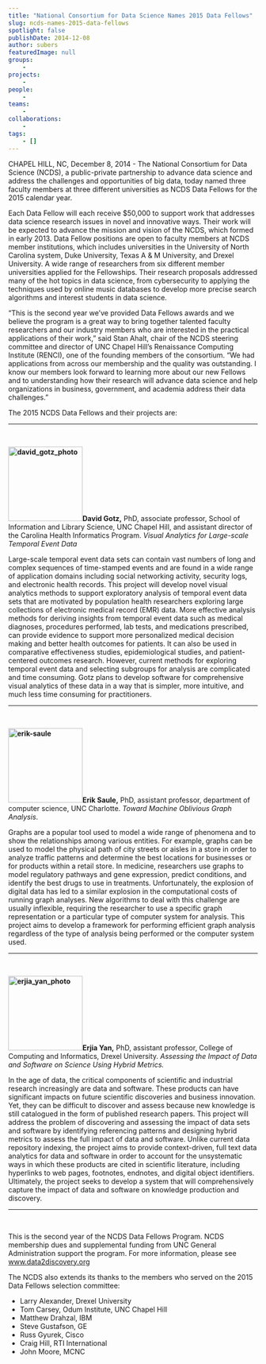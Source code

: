```yaml
---
title: "National Consortium for Data Science Names 2015 Data Fellows"
slug: ncds-names-2015-data-fellows
spotlight: false
publishDate: 2014-12-08
author: subers
featuredImage: null
groups:
    - 
projects:
    - 
people:
    - 
teams: 
    - 
collaborations:
    - 
tags:
    - []
---
```

CHAPEL HILL, NC, December 8, 2014 - The National Consortium for Data Science (NCDS), a public-private partnership to advance data science and address the challenges and opportunities of big data, today named three faculty members at three different universities as NCDS Data Fellows for the 2015 calendar year.

Each Data Fellow will each receive $50,000 to support work that addresses data science research issues in novel and innovative ways. Their work will be expected to advance the mission and vision of the NCDS, which formed in early 2013. Data Fellow positions are open to faculty members at NCDS member institutions, which includes universities in the University of North Carolina system, Duke University, Texas A &amp; M University, and Drexel University. A wide range of researchers from six different member universities applied for the Fellowships. Their research proposals addressed many of the hot topics in data science, from cybersecurity to applying the techniques used by online music databases to develop more precise search algorithms and interest students in data science.

<!--more-->

“This is the second year we’ve provided Data Fellows awards and we believe the program is a great way to bring together talented faculty researchers and our industry members who are interested in the practical applications of their work,” said Stan Ahalt, chair of the NCDS steering committee and director of UNC Chapel Hill’s Renaissance Computing Institute (RENCI), one of the founding members of the consortium. “We had applications from across our membership and the quality was outstanding. I know our members look forward to learning more about our new Fellows and to understanding how their research will advance data science and help organizations in business, government, and academia address their data challenges.”

The 2015 NCDS Data Fellows and their projects are:

<hr />

&nbsp;

<strong><img class="alignleft size-thumbnail wp-image-14077" src="http://renci.org/wp-content/uploads/2014/12/david_gotz_photo-150x150.jpeg" alt="david_gotz_photo" width="150" height="150" />David Gotz,</strong> PhD, associate professor, School of Information and Library Science, UNC Chapel Hill, and assistant director of the Carolina Health Informatics Program. <em>Visual Analytics for Large-scale Temporal Event Data </em>

Large-scale temporal event data sets can contain vast numbers of long and complex sequences of time-stamped events and are found in a wide range of application domains including social networking activity, security logs, and electronic health records. This project will develop novel visual analytics methods to support exploratory analysis of temporal event data sets that are motivated by population health researchers exploring large collections of electronic medical record (EMR) data. More effective analysis methods for deriving insights from temporal event data such as medical diagnoses, procedures performed, lab tests, and medications prescribed, can provide evidence to support more personalized medical decision making and better health outcomes for patients. It can also be used in comparative effectiveness studies, epidemiological studies, and patient-centered outcomes research. However, current methods for exploring temporal event data and selecting subgroups for analysis are complicated and time consuming. Gotz plans to develop software for comprehensive visual analytics of these data in a way that is simpler, more intuitive, and much less time consuming for practitioners.

<hr />

&nbsp;

<strong><img class="alignright size-thumbnail wp-image-14084" src="http://renci.org/wp-content/uploads/2014/12/erik-saule-150x150.jpeg" alt="erik-saule" width="150" height="150" />Erik Saule,</strong> PhD, assistant professor, department of computer science, UNC Charlotte. <em>Toward Machine Oblivious Graph Analysis</em>.

Graphs are a popular tool used to model a wide range of phenomena and to show the relationships among various entities. For example, graphs can be used to model the physical path of city streets or aisles in a store in order to analyze traffic patterns and determine the best locations for businesses or for products within a retail store. In medicine, researchers use graphs to model regulatory pathways and gene expression, predict conditions, and identify the best drugs to use in treatments. Unfortunately, the explosion of digital data has led to a similar explosion in the computational costs of running graph analyses. New algorithms to deal with this challenge are usually inflexible, requiring the researcher to use a specific graph representation or a particular type of computer system for analysis. This project aims to develop a framework for performing efficient graph analysis regardless of the type of analysis being performed or the computer system used.

<hr />

&nbsp;

<strong><img class="alignleft size-thumbnail wp-image-14079" src="http://renci.org/wp-content/uploads/2014/12/erjia_yan_photo-150x150.jpeg" alt="erjia_yan_photo" width="150" height="150" />Erjia Yan,</strong> PhD, assistant professor, College of Computing and Informatics, Drexel University. <em>Assessing the Impact of Data and Software on Science Using Hybrid Metrics.</em>

In the age of data, the critical components of scientific and industrial research increasingly are data and software. These products can have significant impacts on future scientific discoveries and business innovation. Yet, they can be difficult to discover and assess because new knowledge is still catalogued in the form of published research papers. This project will address the problem of discovering and assessing the impact of data sets and software by identifying referencing patterns and designing hybrid metrics to assess the full impact of data and software. Unlike current data repository indexing, the project aims to provide context-driven, full text data analytics for data and software in order to account for the unsystematic ways in which these products are cited in scientific literature, including hyperlinks to web pages, footnotes, endnotes, and digital object identifiers. Ultimately, the project seeks to develop a system that will comprehensively capture the impact of data and software on knowledge production and discovery.

<hr />

&nbsp;

This is the second year of the NCDS Data Fellows Program. NCDS membership dues and supplemental funding from UNC General Administration support the program. For more information, please see <a title="National Consortium for Data Science" href="http://www.data2discovery.org/" target="_blank"><span class="s2">www.data2discovery.org</span></a>

The NCDS also extends its thanks to the members who served on the 2015 Data Fellows selection committee:
<ul>
	<li>Larry Alexander, Drexel University</li>
	<li>Tom Carsey, Odum Institute, UNC Chapel Hill</li>
	<li>Matthew Drahzal, IBM</li>
	<li>Steve Gustafson, GE</li>
	<li>Russ Gyurek, Cisco</li>
	<li>Craig Hill, RTI International</li>
	<li>John Moore, MCNC</li>
</ul>
&nbsp;

